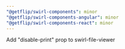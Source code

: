 ```yaml
---
"@getflip/swirl-components": minor
"@getflip/swirl-components-angular": minor
"@getflip/swirl-components-react": minor
---
```


Add "disable-print" prop to swirl-file-viewer
